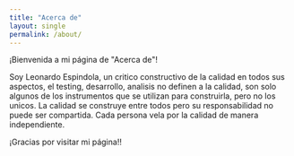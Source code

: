 ```yaml
---
title: "Acerca de"
layout: single
permalink: /about/
---
```


¡Bienvenida a mi página de "Acerca de"!

Soy Leonardo Espindola, un critico constructivo de la calidad en todos sus aspectos, el testing, desarrollo, analisis no definen a la calidad, son solo algunos de los instrumentos que se utilizan para construirla, pero no los unicos. La calidad se construye entre todos pero su responsabilidad no puede ser compartida. Cada persona vela por la calidad de manera independiente.

¡Gracias por visitar mi página!!
